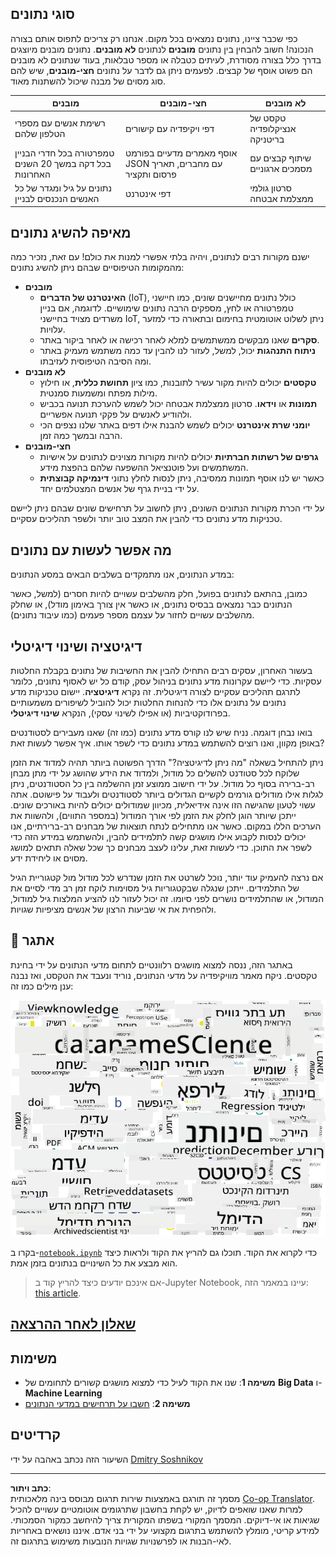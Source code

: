 <!--
CO_OP_TRANSLATOR_METADATA:
{
  "original_hash": "a76ab694b1534fa57981311975660bfe",
  "translation_date": "2025-09-06T12:25:01+00:00",
  "source_file": "1-Introduction/01-defining-data-science/README.md",
  "language_code": "he"
}
-->
## סוגי נתונים

כפי שכבר ציינו, נתונים נמצאים בכל מקום. אנחנו רק צריכים לתפוס אותם בצורה הנכונה! חשוב להבחין בין נתונים **מובנים** לנתונים **לא מובנים**. נתונים מובנים מיוצגים בדרך כלל בצורה מסודרת, לעיתים כטבלה או מספר טבלאות, בעוד שנתונים לא מובנים הם פשוט אוסף של קבצים. לפעמים ניתן גם לדבר על נתונים **חצי-מובנים**, שיש להם סוג מסוים של מבנה שיכול להשתנות מאוד.

| מובנים                                                                      | חצי-מובנים                                                                                     | לא מובנים                              |
| ---------------------------------------------------------------------------- | ---------------------------------------------------------------------------------------------- | --------------------------------------- |
| רשימת אנשים עם מספרי הטלפון שלהם                                             | דפי ויקיפדיה עם קישורים                                                                       | טקסט של אנציקלופדיה בריטניקה          |
| טמפרטורה בכל חדרי הבניין בכל דקה במשך 20 השנים האחרונות                     | אוסף מאמרים מדעיים בפורמט JSON עם מחברים, תאריך פרסום ותקציר                                  | שיתוף קבצים עם מסמכים ארגוניים         |
| נתונים על גיל ומגדר של כל האנשים הנכנסים לבניין                              | דפי אינטרנט                                                                                   | סרטון גולמי ממצלמת אבטחה              |

## מאיפה להשיג נתונים

ישנם מקורות רבים לנתונים, ויהיה בלתי אפשרי למנות את כולם! עם זאת, נזכיר כמה מהמקומות הטיפוסיים שבהם ניתן להשיג נתונים:

* **מובנים**
  - **האינטרנט של הדברים** (IoT), כולל נתונים מחיישנים שונים, כמו חיישני טמפרטורה או לחץ, מספקים הרבה נתונים שימושיים. לדוגמה, אם בניין משרדים מצויד בחיישני IoT, ניתן לשלוט אוטומטית בחימום ובתאורה כדי למזער עלויות.
  - **סקרים** שאנו מבקשים ממשתמשים למלא לאחר רכישה או לאחר ביקור באתר.
  - **ניתוח התנהגות** יכול, למשל, לעזור לנו להבין עד כמה משתמש מעמיק באתר ומה הסיבה הטיפוסית לעזיבתו.
* **לא מובנים**
  - **טקסטים** יכולים להיות מקור עשיר לתובנות, כמו ציון **תחושת כללית**, או חילוץ מילות מפתח ומשמעות סמנטית.
  - **תמונות** או **וידאו**. סרטון ממצלמת אבטחה יכול לשמש להערכת תנועה בכביש ולהודיע לאנשים על פקקי תנועה אפשריים.
  - **יומני שרת אינטרנט** יכולים לשמש להבנת אילו דפים באתר שלנו נצפים הכי הרבה ובמשך כמה זמן.
* **חצי-מובנים**
  - **גרפים של רשתות חברתיות** יכולים להיות מקורות מצוינים לנתונים על אישיות המשתמשים ועל פוטנציאל ההשפעה שלהם בהפצת מידע.
  - כאשר יש לנו אוסף תמונות ממסיבה, ניתן לנסות לחלץ נתוני **דינמיקה קבוצתית** על ידי בניית גרף של אנשים המצטלמים יחד.

על ידי הכרת מקורות הנתונים השונים, ניתן לחשוב על תרחישים שונים שבהם ניתן ליישם טכניקות מדע נתונים כדי להבין את המצב טוב יותר ולשפר תהליכים עסקיים.

## מה אפשר לעשות עם נתונים

במדע הנתונים, אנו מתמקדים בשלבים הבאים במסע הנתונים:

כמובן, בהתאם לנתונים בפועל, חלק מהשלבים עשויים להיות חסרים (למשל, כאשר הנתונים כבר נמצאים בבסיס נתונים, או כאשר אין צורך באימון מודל), או שחלק מהשלבים עשויים לחזור על עצמם מספר פעמים (כמו עיבוד נתונים).

## דיגיטציה ושינוי דיגיטלי

בעשור האחרון, עסקים רבים התחילו להבין את החשיבות של נתונים בקבלת החלטות עסקיות. כדי ליישם עקרונות מדע נתונים בניהול עסק, קודם כל יש לאסוף נתונים, כלומר לתרגם תהליכים עסקיים לצורה דיגיטלית. זה נקרא **דיגיטציה**. יישום טכניקות מדע נתונים על נתונים אלו כדי להנחות החלטות יכול להוביל לשיפורים משמעותיים בפרודוקטיביות (או אפילו לשינוי עסקי), הנקרא **שינוי דיגיטלי**.

בואו נבחן דוגמה. נניח שיש לנו קורס מדע נתונים (כמו זה) שאנו מעבירים לסטודנטים באופן מקוון, ואנו רוצים להשתמש במדע נתונים כדי לשפר אותו. איך אפשר לעשות זאת?

ניתן להתחיל בשאלה "מה ניתן לדיגיטציה?" הדרך הפשוטה ביותר תהיה למדוד את הזמן שלוקח לכל סטודנט להשלים כל מודול, ולמדוד את הידע שהושג על ידי מתן מבחן רב-ברירה בסוף כל מודול. על ידי חישוב ממוצע זמן ההשלמה בין כל הסטודנטים, ניתן לגלות אילו מודולים גורמים לקשיים הגדולים ביותר לסטודנטים ולעבוד על פישוטם.
אתה עשוי לטעון שהגישה הזו אינה אידיאלית, מכיוון שמודולים יכולים להיות באורכים שונים. ייתכן שיותר הוגן לחלק את הזמן לפי אורך המודול (במספר התווים), ולהשוות את הערכים הללו במקום.
כאשר אנו מתחילים לנתח תוצאות של מבחנים רב-ברירתיים, אנו יכולים לנסות לקבוע אילו מושגים קשה לתלמידים להבין, ולהשתמש במידע הזה כדי לשפר את התוכן. כדי לעשות זאת, עלינו לעצב מבחנים כך שכל שאלה תתאים למושג מסוים או ליחידת ידע.

אם נרצה להעמיק עוד יותר, נוכל לשרטט את הזמן שנדרש לכל מודול מול קטגוריית הגיל של התלמידים. ייתכן שנגלה שבקטגוריות גיל מסוימות לוקח זמן רב מדי לסיים את המודול, או שהתלמידים נושרים לפני סיומו. זה יכול לעזור לנו להציע המלצות גיל למודול, ולהפחית את אי שביעות הרצון של אנשים מציפיות שגויות.

## 🚀 אתגר

באתגר הזה, ננסה למצוא מושגים רלוונטיים לתחום מדעי הנתונים על ידי בחינת טקסטים. ניקח מאמר מוויקיפדיה על מדעי הנתונים, נוריד ונעבד את הטקסט, ואז נבנה ענן מילים כמו זה:

![ענן מילים למדעי הנתונים](../../../../translated_images/ds_wordcloud.664a7c07dca57de017c22bf0498cb40f898d48aa85b3c36a80620fea12fadd42.he.png)

בקרו ב-[`notebook.ipynb`](../../../../1-Introduction/01-defining-data-science/notebook.ipynb ':ignore') כדי לקרוא את הקוד. תוכלו גם להריץ את הקוד ולראות כיצד הוא מבצע את כל השינויים בנתונים בזמן אמת.

> אם אינכם יודעים כיצד להריץ קוד ב-Jupyter Notebook, עיינו במאמר הזה: [this article](https://soshnikov.com/education/how-to-execute-notebooks-from-github/).

## [שאלון לאחר ההרצאה](https://ff-quizzes.netlify.app/en/ds/quiz/1)

## משימות

* **משימה 1**: שנו את הקוד לעיל כדי למצוא מושגים קשורים לתחומים של **Big Data** ו-**Machine Learning**
* **משימה 2**: [חשבו על תרחישים במדעי הנתונים](assignment.md)

## קרדיטים

השיעור הזה נכתב באהבה על ידי [Dmitry Soshnikov](http://soshnikov.com)

---

**כתב ויתור**:  
מסמך זה תורגם באמצעות שירות תרגום מבוסס בינה מלאכותית [Co-op Translator](https://github.com/Azure/co-op-translator). למרות שאנו שואפים לדיוק, יש לקחת בחשבון שתרגומים אוטומטיים עשויים להכיל שגיאות או אי-דיוקים. המסמך המקורי בשפתו המקורית צריך להיחשב כמקור הסמכותי. למידע קריטי, מומלץ להשתמש בתרגום מקצועי על ידי בני אדם. איננו נושאים באחריות לאי-הבנות או לפרשנויות שגויות הנובעות משימוש בתרגום זה.